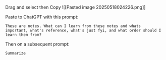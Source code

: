 Drag and select then Copy
![[Pasted image 20250518024226.png]]


Paste to ChatGPT with this prompt:
```
These are notes. What can I learn from these notes and whats important, what's reference, what's just fyi, and what order should I learn them from?
```

Then on a subsequent prompt:
```
Summarize
```